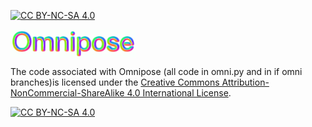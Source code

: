 [![CC BY-NC-SA 4.0][cc-by-nc-sa-shield]][cc-by-nc-sa]

<img src="logo.png" width="200" title="omnipose" alt="omnipose" align="center" vspace = "0">

The code associated with Omnipose (all code in omni.py and in if omni branches)is licensed under the
[Creative Commons Attribution-NonCommercial-ShareAlike 4.0 International License][cc-by-nc-sa].

[![CC BY-NC-SA 4.0][cc-by-nc-sa-image]][cc-by-nc-sa]

[cc-by-nc-sa]: http://creativecommons.org/licenses/by-nc-sa/4.0/
[cc-by-nc-sa-image]: https://licensebuttons.net/l/by-nc-sa/4.0/88x31.png
[cc-by-nc-sa-shield]: https://img.shields.io/badge/License-CC%20BY--NC--SA%204.0-lightgrey.svg
